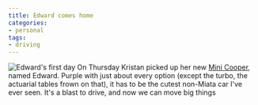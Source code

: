 ```yaml
---
title: Edward comes home
categories:
- personal
tags:
- driving
---
```


![Edward's first day](2004-09-02-edward-comes-home/edward.jpg)
On Thursday Kristan picked up her new [Mini Cooper][2], named Edward.  Purple with just about every option (except the turbo, the actuarial tables frown on that), it has to be the cutest non-Miata car I've ever seen.  It's a blast to drive, and now we can move big things

   [2]: http://www.mini.com/
